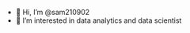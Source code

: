 - 👋 Hi, I’m @sam210902
- 👀 I’m interested in data analytics and data scientist

<!---
sam210902/sam210902 is a ✨ special ✨ repository because its `README.md` (this file) appears on your GitHub profile.
You can click the Preview link to take a look at your changes.
--->
